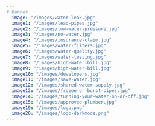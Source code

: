 ```yaml
---
# Banner
  image: "/images/water-leak.jpg"
  image1: "/images/lead-pipes.jpg"
  image2: "/images/low-water-pressure.jpg"
  image3: "/images/no-water.jpg"
  image4: "/images/insurance-claim.jpg"
  image5: "/images/water-filters.jpg"
  image6: "/images/water-quality.jpg"
  image7: "/images/water-testing.jpg"
  image8: "/images/high-water-bill.jpg"
  image9: "/images/high-water-bill.jpg"
  image10: "/images/developers.jpg"
  image11: "/images/save-water.jpg"
  image12: "/images/shared-water-supply.jpg"
  image13: "/images/frozen-or-burst-pipes.jpg"
  image14: "/images/turning-your-water-on-or-off.jpg"
  image15: "/images/approved-plumber.jpg"
  image19: "/images/logo.png"
  image20: "/images/logo-darkmode.png"
---
```



